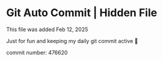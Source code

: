 # Git Auto Commit | Hidden File

This file was added Feb 12, 2025

Just for fun and keeping my daily git commit active 🤪

commit number: 476620
